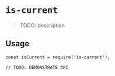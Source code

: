 # `is-current`

> TODO: description

## Usage

```
const isCurrent = require('is-current');

// TODO: DEMONSTRATE API
```
